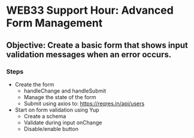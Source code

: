 # WEB33 Support Hour: Advanced Form Management

## Objective: Create a basic form that shows input validation messages when an error occurs.

### Steps

- Create the form
  - handleChange and handleSubmit
  - Manage the state of the form
  - Submit using axios to: https://reqres.in/api/users
- Start on form validation using Yup
  - Create a schema
  - Validate during input onChange
  - Disable/enable button
  